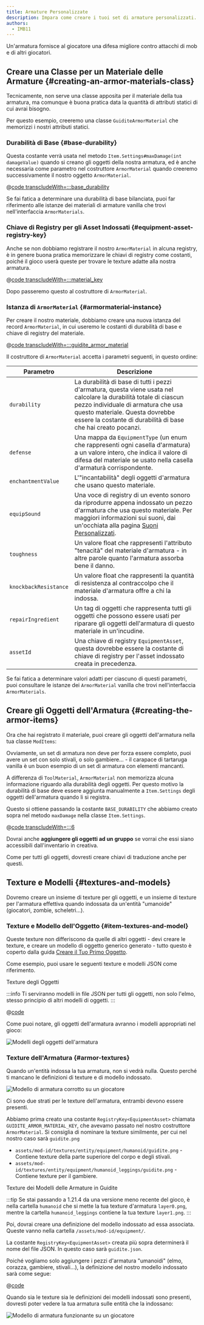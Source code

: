 ```yaml
---
title: Armature Personalizzate
description: Impara come creare i tuoi set di armature personalizzati.
authors:
  - IMB11
---
```


Un'armatura fornisce al giocatore una difesa migliore contro attacchi di mob e di altri giocatori.

## Creare una Classe per un Materiale delle Armature {#creating-an-armor-materials-class}

Tecnicamente, non serve una classe apposita per il materiale della tua armatura, ma comunque è buona pratica data la quantità di attributi statici di cui avrai bisogno.

Per questo esempio, creeremo una classe `GuiditeArmorMaterial` che memorizzi i nostri attributi statici.

### Durabilità di Base {#base-durability}

Questa costante verrà usata nel metodo `Item.Settings#maxDamage(int damageValue)` quando si creano gli oggetti della nostra armatura, ed è anche necessaria come parametro nel costruttore `ArmorMaterial` quando creeremo successivamente il nostro oggetto `ArmorMaterial`.

@[code transcludeWith=:::base_durability](@/reference/1.21.8/src/main/java/com/example/docs/item/armor/GuiditeArmorMaterial.java)

Se fai fatica a determinare una durabilità di base bilanciata, puoi far riferimento alle istanze dei materiali di armature vanilla che trovi nell'interfaccia `ArmorMaterials`.

### Chiave di Registry per gli Asset Indossati {#equipment-asset-registry-key}

Anche se non dobbiamo registrare il nostro `ArmorMaterial` in alcuna registry, è in genere buona pratica memorizzare le chiavi di registry come costanti, poiché il gioco userà queste per trovare le texture adatte alla nostra armatura.

@[code transcludeWith=:::material_key](@/reference/1.21.8/src/main/java/com/example/docs/item/armor/GuiditeArmorMaterial.java)

Dopo passeremo questo al costruttore di `ArmorMaterial`.

### Istanza di `ArmorMaterial` {#armormaterial-instance}

Per creare il nostro materiale, dobbiamo creare una nuova istanza del record `ArmorMaterial`, in cui useremo le costanti di durabilità di base e chiave di registry del materiale.

@[code transcludeWith=:::guidite_armor_material](@/reference/1.21.8/src/main/java/com/example/docs/item/armor/GuiditeArmorMaterial.java)

Il costruttore di `ArmorMaterial` accetta i parametri seguenti, in questo ordine:

| Parametro             | Descrizione                                                                                                                                                                                                                                                                                  |
| --------------------- | -------------------------------------------------------------------------------------------------------------------------------------------------------------------------------------------------------------------------------------------------------------------------------------------- |
| `durability`          | La durabilità di base di tutti i pezzi d'armatura, questa viene usata nel calcolare la durabilità totale di ciascun pezzo individuale di armatura che usa questo materiale. Questa dovrebbe essere la costante di durabilità di base che hai creato pocanzi. |
| `defense`             | Una mappa da `EquipmentType` (un enum che rappresenti ogni casella d'armatura) a un valore intero, che indica il valore di difesa del materiale se usato nella casella d'armaturà corrispondente.                                                         |
| `enchantmentValue`    | L'"incantabilità" degli oggetti d'armatura che usano questo materiale.                                                                                                                                                                                                       |
| `equipSound`          | Una voce di registry di un evento sonoro da riprodurre appena indossato un pezzo d'armatura che usa questo materiale. Per maggiori informazioni sui suoni, dai un'occhiata alla pagina [Suoni Personalizzati](../sounds/custom).                             |
| `toughness`           | Un valore float che rappresenti l'attributo "tenacità" del materiale d'armatura - in altre parole quanto l'armatura assorba bene il danno.                                                                                                                                   |
| `knockbackResistance` | Un valore float che rappresenti la quantità di resistenza al contraccolpo che il materiale d'armatura offre a chi la indossa.                                                                                                                                                |
| `repairIngredient`    | Un tag di oggetti che rappresenta tutti gli oggetti che possono essere usati per riparare gli oggetti dell'armatura di questo materiale in un'incudine.                                                                                                                      |
| `assetId`             | Una chiave di registry `EquipmentAsset`, questa dovrebbe essere la costante di chiave di registry per l'asset indossato creata in precedenza.                                                                                                                                |

Se fai fatica a determinare valori adatti per ciascuno di questi parametri, puoi consultare le istanze dei `ArmorMaterial` vanilla che trovi nell'interfaccia `ArmorMaterials`.

## Creare gli Oggetti dell'Armatura {#creating-the-armor-items}

Ora che hai registrato il materiale, puoi creare gli oggetti dell'armatura nella tua classe `ModItems`:

Ovviamente, un set di armatura non deve per forza essere completo, puoi avere un set con solo stivali, o solo gambiere... - il carapace di tartaruga vanilla è un buon esempio di un set di armatura con elementi mancanti.

A differenza di `ToolMaterial`, `ArmorMaterial` non memorizza alcuna informazione riguardo alla durabilità degli oggetti. Per questo motivo la durabilità di base deve essere aggiunta manualmente a `Item.Settings` degli oggetti dell'armatura quando li si registra.

Questo si ottiene passando la costante `BASE_DURABILITY` che abbiamo creato sopra nel metodo `maxDamage` nella classe `Item.Settings`.

@[code transcludeWith=:::6](@/reference/1.21.8/src/main/java/com/example/docs/item/ModItems.java)

Dovrai anche **aggiungere gli oggetti ad un gruppo** se vorrai che essi siano accessibili dall'inventario in creativa.

Come per tutti gli oggetti, dovresti creare chiavi di traduzione anche per questi.

## Texture e Modelli {#textures-and-models}

Dovremo creare un insieme di texture per gli oggetti, e un insieme di texture per l'armatura effettiva quando indossata da un'entità "umanoide" (giocatori, zombie, scheletri...).

### Texture e Modello dell'Oggetto {#item-textures-and-model}

Queste texture non differiscono da quelle di altri oggetti - devi creare le texture, e creare un modello di oggetto generico generato - tutto questo è coperto dalla guida [Creare il Tuo Primo Oggetto](./first-item#adding-a-texture-and-model).

Come esempio, puoi usare le seguenti texture e modelli JSON come riferimento.

<DownloadEntry visualURL="/assets/develop/items/armor_0.png" downloadURL="/assets/develop/items/example_armor_item_textures.zip">Texture degli Oggetti</DownloadEntry>

:::info
Ti serviranno modelli in file JSON per tutti gli oggetti, non solo l'elmo, stesso principio di altri modelli di oggetti.
:::

@[code](@/reference/1.21.8/src/main/generated/assets/fabric-docs-reference/models/item/guidite_helmet.json)

Come puoi notare, gli oggetti dell'armatura avranno i modelli appropriati nel gioco:

![Modelli degli oggetti dell'armatura](/assets/develop/items/armor_1.png)

### Texture dell'Armatura {#armor-textures}

Quando un'entità indossa la tua armatura, non si vedrà nulla. Questo perché ti mancano le definizioni di texture e di modello indossato.

![Modello di armatura corrotto su un giocatore](/assets/develop/items/armor_2.png)

Ci sono due strati per le texture dell'armatura, entrambi devono essere presenti.

Abbiamo prima creato una costante `RegistryKey<EquipmentAsset>` chiamata `GUIDITE_ARMOR_MATERIAL_KEY`, che avevamo passato nel nostro costruttore `ArmorMaterial`. Si consiglia di nominare la texture similmente, per cui nel nostro caso sarà `guidite.png`

- `assets/mod-id/textures/entity/equipment/humanoid/guidite.png` - Contiene texture della parte superiore del corpo e degli stivali.
- `assets/mod-id/textures/entity/equipment/humanoid_leggings/guidite.png` - Contiene texture per il gambiere.

<DownloadEntry downloadURL="/assets/develop/items/example_armor_layer_textures.zip">Texture dei Modelli delle Armature in Guidite</DownloadEntry>

:::tip
Se stai passando a 1.21.4 da una versione meno recente del gioco, è nella cartella `humanoid` che si mette la tua texture d'armatura `layer0.png`, mentre la cartella `humanoid_leggings` contiene la tua texture `layer1.png`.
:::

Poi, dovrai creare una definizione del modello indossato ad essa associata. Queste vanno nella cartella `/assets/mod-id/equipment/`.

La costante `RegistryKey<EquipmentAsset>` creata più sopra determinerà il nome del file JSON. In questo caso sarà `guidite.json`.

Poiché vogliamo solo aggiungere i pezzi d'armatura "umanoidi" (elmo, corazza, gambiere, stivali...), la definizione del nostro modello indossato sarà come segue:

@[code](@/reference/1.21.8/src/main/resources/assets/fabric-docs-reference/equipment/guidite.json)

Quando sia le texture sia le definizioni dei modelli indossati sono presenti, dovresti poter vedere la tua armatura sulle entità che la indossano:

![Modello di armatura funzionante su un giocatore](/assets/develop/items/armor_3.png)

<!-- TODO: A guide on creating equipment for dyeable armor could prove useful. -->
